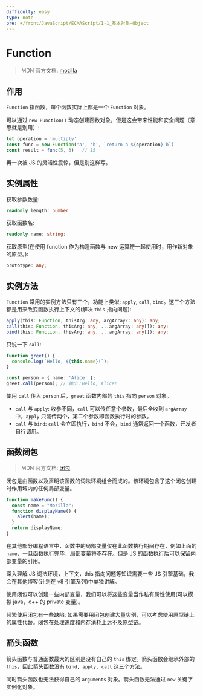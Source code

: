 ```yaml
---
difficulty: easy
type: note
pre: +/front/JavaScript/ECMAScript/1-1_基本对象-Object
---
```


# Function

> MDN 官方文档: [mozilla](https://developer.mozilla.org/zh-CN/docs/Web/JavaScript/Reference/Global_Objects/Function)

## 作用

`Function` 指函数，每个函数实际上都是一个 `Function` 对象。

可以通过 `new Function()` 动态创建函数对象，但是这会带来性能和安全问题（意思就是别用）:

```ts
let operation = 'multiply'
const func = new Function('a', 'b', `return a ${operation} b`)
const result = func(5, 3)   // 15
```

<p class="tip">再一次被 JS 的灵活性震惊，但是别这样写。</p>

## 实例属性

获取参数数量:
```ts
readonly length: number
```

获取函数名:
```ts
readonly name: string;
```

获取原型(在使用 function 作为构造函数与 new 运算符一起使用时，用作新对象的原型。):
```ts
prototype: any;
```

## 实例方法

`Function` 常用的实例方法只有三个，功能上类似: `apply`, `call`, `bind`。这三个方法都是用来改变函数执行上下文的(解决 `this` 指向问题):

```ts
apply(this: Function, thisArg: any, argArray?: any): any;
call(this: Function, thisArg: any, ...argArray: any[]): any;
bind(this: Function, thisArg: any, ...argArray: any[]): any;
```

只说一下 `call`: 

```ts
function greet() {
  console.log(`Hello, ${this.name}!`);
}

const person = { name: 'Alice' };
greet.call(person); // 输出：Hello, Alice!
```

使用 `call` 传入 `person` 后，`greet` 函数内部的 `this` 指向 `person` 对象。

- `call` 与 `apply`: 收参不同，`call` 可以传任意个参数，最后全收到 `argArray` 中，`apply` 只能传两个，第二个参数即函数执行时的参数。
- `call` 与 `bind`: `call` 会立即执行，`bind` 不会，`bind` 通常返回一个函数，开发者自行调用。

## 函数闭包

> MDN 官方文档: [闭包](https://developer.mozilla.org/zh-CN/docs/Web/JavaScript/Closures)

闭包是由函数以及声明该函数的词法环境组合而成的。该环境包含了这个闭包创建时作用域内的任何局部变量。

```js
function makeFunc() {
  const name = "Mozilla";
  function displayName() {
    alert(name);
  }
  return displayName;
}
```

在其他部分编程语言中，函数中的局部变量仅在此函数执行期间存在，例如上面的 `name`，一旦函数执行完毕，局部变量将不存在。但是 JS 的函数执行后可以保留内部变量的引用。

<p class="tip">深入理解 JS 词法环境，上下文，this 指向问题等知识需要一些 JS 引擎基础，我会在其他博客(计划在 v8 引擎系列)中单独讲解。</p>

使用闭包可以创建一些内部变量，我们可以将这些变量当作私有属性使用(可以模拟 java，c++ 的 private 变量)。

频繁使用闭包有一些缺陷: 如果需要用闭包创建大量实例，可以考虑使用原型链上的属性代替。闭包在处理速度和内存消耗上远不及原型链。

## 箭头函数

箭头函数与普通函数最大的区别是没有自己的 `this` 绑定。箭头函数会继承外部的 `this`，因此箭头函数没有 `bind, apply, call` 这三个方法。

同时箭头函数也无法获得自己的 `arguments` 对象。箭头函数无法通过 `new` 关键字实例化对象。
